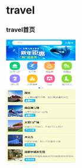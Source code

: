 # travel
### travel首页
<img width="187.5" height="333.5" src="https://github.com/JoyChen626/vue-travel/raw/master/travel-page/home.png"/>


